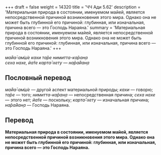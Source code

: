 +++
draft = false
weight = 14320
title = 'ЧЧ Ади 5.62'
description = 'Материальная природа в состоянии, именуемом майей, является непосредственной причиной возникновения этого мира. Однако она не может быть глубинной его причиной: глубинная, или изначальная, причина всего — это Господь Нараяна.'
summary = 'Материальная природа в состоянии, именуемом майей, является непосредственной причиной возникновения этого мира. Однако она не может быть глубинной его причиной: глубинная, или изначальная, причина всего — это Господь Нараяна.'
+++

_ма̄йа̄-ам̇ш́е кахи та̄ре нимитта-ка̄ран̣а  
сеха нахе, йа̄те карта̄-хету — на̄ра̄йан̣а_

## Пословный перевод

_ма̄йа̄_\-_ам̇ш́е_ — другой аспект материальной природы; _кахи_ — говорю; _та̄ре_ — того; _нимитта_\-_ка̄ран̣а_ — непосредственная причина; _сеха_ _нахе_ — этого нет; _йа̄те_ — поскольку; _карта̄_\-_хету_ — изначальная причина; _на̄ра̄йан̣а_ — Господь Нараяна.

## Перевод

**Материальная природа в состоянии, именуемом майей, является непосредственной причиной возникновения этого мира. Однако она не может быть глубинной его причиной: глубинная, или изначальная, причина всего — это Господь Нараяна.**
